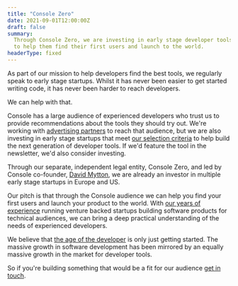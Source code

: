 ```yaml
---
title: "Console Zero"
date: 2021-09-01T12:00:00Z
draft: false
summary:
  Through Console Zero, we are investing in early stage developer tools startups
  to help them find their first users and launch to the world.
headerType: fixed
---
```


As part of our mission to help developers find the best tools, we regularly
speak to early stage startups. Whilst it has never been easier to get started
writing code, it has never been harder to reach developers.

We can help with that.

Console has a large audience of experienced developers who trust us to provide
recommendations about the tools they should try out. We're working with
[advertising partners](/advertise/) to reach that audience, but we are also
investing in early stage startups that meet
[our selection criteria](/selection-criteria/) to help build the next generation
of developer tools. If we'd feature the tool in the newsletter, we'd also
consider investing.

Through our separate, independent legal entity, Console Zero, and led by Console
co-founder, [David Mytton](https://davidmytton.blog/about/), we are already an
investor in multiple early stage startups in Europe and US.

Our pitch is that through the Console audience we can help you find your first
users and launch your product to the world. With
[our years of experience](/about/) running venture backed startups building
software products for technical audiences, we can bring a deep practical
understanding of the needs of experienced developers.

We believe that
[the age of the developer](https://blog.console.dev/focusing-on-developers/) is
only just getting started. The massive growth in software development has been
mirrored by an equally massive growth in the market for developer tools.

So if you're building something that would be a fit for our audience
[get in touch](mailto:david@console.dev).
